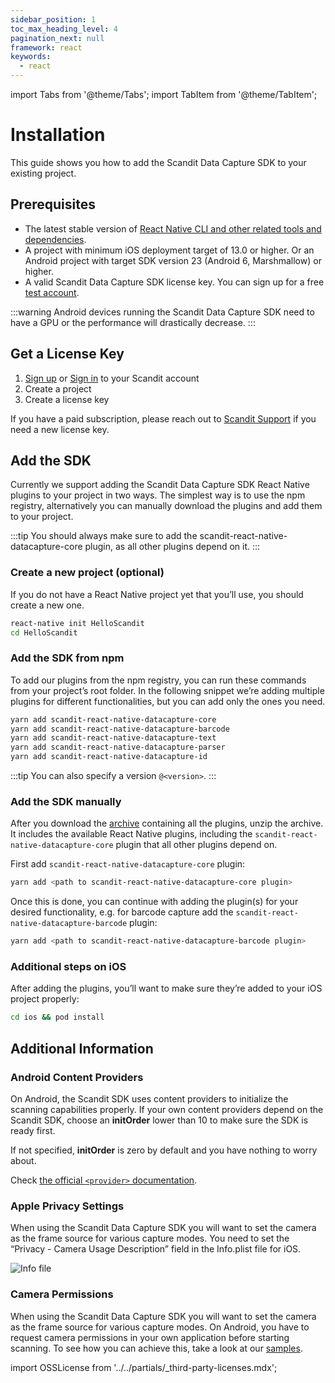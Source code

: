 ```yaml
---
sidebar_position: 1
toc_max_heading_level: 4
pagination_next: null
framework: react
keywords:
  - react
---
```


import Tabs from '@theme/Tabs';
import TabItem from '@theme/TabItem';

# Installation

This guide shows you how to add the Scandit Data Capture SDK to your existing project.

## Prerequisites

- The latest stable version of [React Native CLI and other related tools and dependencies](https://reactnative.dev/docs/environment-setup).
- A project with minimum iOS deployment target of 13.0 or higher. Or an Android project with target SDK version 23 (Android 6, Marshmallow) or higher.
- A valid Scandit Data Capture SDK license key. You can sign up for a free [test account](https://ssl.scandit.com/dashboard/sign-up?p=test&utm%5Fsource=documentation).

:::warning
Android devices running the Scandit Data Capture SDK need to have a GPU or the performance will drastically decrease.
:::

## Get a License Key

1. [Sign up](https://ssl.scandit.com/dashboard/sign-up?p=test) or [Sign in](https://ssl.scandit.com/dashboard/sign-in) to your Scandit account
2. Create a project
3. Create a license key

If you have a paid subscription, please reach out to [Scandit Support](mailto:support@scandit.com) if you need a new license key.

## Add the SDK

Currently we support adding the Scandit Data Capture SDK React Native plugins to your project in two ways. The simplest way is to use the npm registry, alternatively you can manually download the plugins and add them to your project.

:::tip
You should always make sure to add the scandit-react-native-datacapture-core plugin, as all other plugins depend on it.
:::

### Create a new project (optional)

If you do not have a React Native project yet that you’ll use, you should create a new one.

```sh
react-native init HelloScandit
cd HelloScandit
```

### Add the SDK from npm

To add our plugins from the npm registry, you can run these commands from your project’s root folder. In the following snippet we’re adding multiple plugins for different functionalities, but you can add only the ones you need.

```sh
yarn add scandit-react-native-datacapture-core
yarn add scandit-react-native-datacapture-barcode
yarn add scandit-react-native-datacapture-text
yarn add scandit-react-native-datacapture-parser
yarn add scandit-react-native-datacapture-id
```

:::tip
You can also specify a version `@<version>`.
:::

### Add the SDK manually

After you download the [archive](https://ssl.scandit.com/dashboard/downloads) containing all the plugins, unzip the archive. It includes the available React Native plugins, including the `scandit-react-native-datacapture-core` plugin that all other plugins depend on.

First add `scandit-react-native-datacapture-core` plugin:

```sh
yarn add <path to scandit-react-native-datacapture-core plugin>
```

Once this is done, you can continue with adding the plugin(s) for your desired functionality, e.g. for barcode capture add the `scandit-react-native-datacapture-barcode` plugin:

```sh
yarn add <path to scandit-react-native-datacapture-barcode plugin>
```

### Additional steps on iOS

After adding the plugins, you’ll want to make sure they’re added to your iOS project properly:

```sh
cd ios && pod install
```

## Additional Information

### Android Content Providers

On Android, the Scandit SDK uses content providers to initialize the scanning capabilities properly. If your own content providers depend on the Scandit SDK, choose an **initOrder** lower than 10 to make sure the SDK is ready first.

If not specified, **initOrder** is zero by default and you have nothing to worry about.

Check [the official `<provider>` documentation](https://developer.android.com/guide/topics/manifest/provider-element).

### Apple Privacy Settings

When using the Scandit Data Capture SDK you will want to set the camera as the frame source for various capture modes. You need to set the “Privacy - Camera Usage Description” field in the Info.plist file for iOS.

![Info file](./img/info-file.png)

### Camera Permissions

When using the Scandit Data Capture SDK you will want to set the camera as the frame source for various capture modes. On Android, you have to request camera permissions in your own application before starting scanning. To see how you can achieve this, take a look at our [samples](./samples.md).

import OSSLicense from '../../partials/_third-party-licenses.mdx';

<OSSLicense/>
